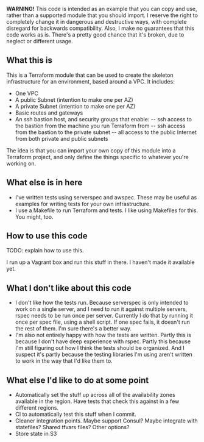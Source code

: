
**WARNING!** This code is intended as an example that you can copy and use, rather than a supported module that you should import. I reserve the right to completely change it in dangerous and destructive ways, with complete disregard for backwards compatibility. Also, I make no guarantees that this code works as is. There's a pretty good chance that it's broken, due to neglect or different usage.


## What this is

This is a Terraform module that can be used to create the skeleton infrastructure for an environment, based around a VPC. It includes:

- One VPC
- A public Subnet (intention to make one per AZ)
- A private Subnet (intention to make one per AZ)
- Basic routes and gateways
- An ssh bastion host, and security groups that enable:
-- ssh access to the bastion from the machine you run Terraform from
-- ssh access from the bastion to the private subnet
-- all access to the public Internet from both private and public subnets

The idea is that you can import your own copy of this module into a Terraform project, and only define the things specific to whatever you're working on.


## What else is in here

- I've written tests using serverspec and awspec. These may be useful as examples for writing tests for your own infrastructure.
- I use a Makefile to run Terraform and tests. I like using Makefiles for this. You might, too.


## How to use this code

TODO: explain how to use this.

I run up a Vagrant box and run this stuff in there. I haven't made it available yet.


## What I don't like about this code

- I don't like how the tests run. Because serverspec is only intended to work on a single server, and I need to run it against multiple servers, rspec needs to be run once per server. Currently I do that by running it once per spec file, using a shell script. If one spec fails, it doesn't run the rest of them. I'm sure there's a better way.
- I'm also not entirely happy with how the tests are written. Partly this is because I don't have deep experience with rspec. Partly this because I'm still figuring out how I think the tests should be organized. And I suspect it's partly because the testing libraries I'm using aren't written to work in the way that I'd like them to.


## What else I'd like to do at some point

- Automatically set the stuff up across all of the availability zones available in the region. Have tests that check this against in a few different regions.
- CI to automatically test this stuff when I commit.
- Cleaner integration points. Maybe support Consul? Maybe integrate with statefiles? Shared tfvars files? Other options?
- Store state in S3



